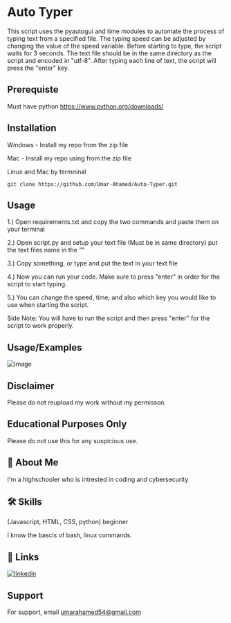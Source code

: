 
# Auto Typer
This script uses the pyautogui and time modules to automate the process of typing text from a specified file. The typing speed can be adjusted by changing the value of the speed variable. Before starting to type, the script waits for 3 seconds. The text file should be in the same directory as the script and encoded in "utf-8". After typing each line of text, the script will press the "enter" key.

## Prerequiste
Must have python https://www.python.org/downloads/

## Installation
Windows - Install my repo from the zip file

Mac - Install my repo using from the zip file

Linux and Mac by termninal
```
git clone https://github.com/Umar-Ahamed/Auto-Typer.git
```
    
## Usage
1.) Open requirements.txt and copy the two commands and paste them on your terminal

2.) Open script.py and setup your text file (Must be in same directory) put the text files name in the ""

3.) Copy something, or type and put the text in your text file

4.) Now you can run your code. Make sure to press "enter" in order for the script to start typing.

5.) You can change the speed, time, and also which key you would like to use when starting the script.

Side Note: You will have to run the script and then press "enter" for the script to work properly.



## Usage/Examples
![image](https://user-images.githubusercontent.com/66582928/218377920-63dc6d0e-9d43-49de-a09b-2e61f052659b.png)

## Disclaimer
Please do not reupload my work without my permisson.

## Educational Purposes Only
Please do not use this for any suspicious use.

## 🚀 About Me
I'm a highschooler who is intrested in coding and cybersecurity



## 🛠 Skills
(Javascript, HTML, CSS, python) beginner

I know the bascis of bash, linux commands.


## 🔗 Links

[![linkedin](https://img.shields.io/badge/linkedin-0A66C2?style=for-the-badge&logo=linkedin&logoColor=white)](https://www.linkedin.com/in/umar-ahamed-50a7b6211/)


## Support

For support, email umarahamed54@gmail.com

